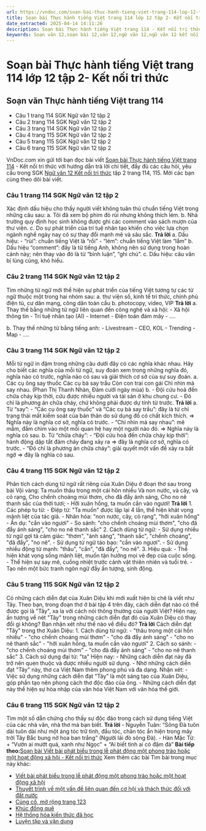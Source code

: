 ```yaml
---
url: https://vndoc.com/soan-bai-thuc-hanh-tieng-viet-trang-114-lop-12-tap-2-ket-noi-tri-thuc-330592
title: Soạn bài Thực hành tiếng Việt trang 114 lớp 12 tập 2- Kết nối tri thức - VnDoc.com
date_extracted: 2025-04-14 14:11:26
description: Soạn bài Thực hành tiếng Việt trang 114 - Kết nối tri thức được VnDoc.com sưu tầm và xin gửi tới bạn đọc cùng tham khảo nhé.
keywords: Soạn văn 12,soạn bài 12,văn 12,ngữ văn 12,ngữ văn 12 kết nối tri thức,soạn ngữ văn 12,giải ngữ văn 12,soạn văn 12 kết nối tri thức,soạn văn 12 kết nối tri thức ngắn nhất,văn 12 kết nối tri thức,soạn văn 12 tập 2 trang 114 Kết nối tri thức,Soạn bài Thực hành tiếng Việt trang 114 Kết nối tri thức,Soạn bài Thực hành tiếng Việt trang 114,Soạn bài Thực hành tiếng Việt trang 114 ngắn nhất,Soạn văn Thực hành tiếng Việt trang 114,Thực hành tiếng Việt trang 114,soạn văn 12 tập 2 trang 115
---
```


# Soạn bài Thực hành tiếng Việt trang 114 lớp 12 tập 2- Kết nối tri thức
## Soạn văn Thực hành tiếng Việt trang 114
  * Câu 1 trang 114 SGK Ngữ văn 12 tập 2
  * Câu 2 trang 114 SGK Ngữ văn 12 tập 2
  * Câu 3 trang 114 SGK Ngữ văn 12 tập 2
  * Câu 4 trang 115 SGK Ngữ văn 12 tập 2
  * Câu 5 trang 115 SGK Ngữ văn 12 tập 2
  * Câu 6 trang 115 SGK Ngữ văn 12 tập 2

VnDoc.com xin gửi tới bạn đọc bài viết [Soạn bài Thực hành tiếng Việt trang 114](<https://vndoc.com/soan-bai-thuc-hanh-tieng-viet-trang-114-lop-12-tap-2-ket-noi-tri-thuc-330592>) \- Kết nối tri thức với hướng dẫn trả lời chi tiết, đầy đủ các câu hỏi, yêu cầu trong SGK [Ngữ văn 12 Kết nối tri thức](<https://vndoc.com/soan-van-12-ket-noi-tri-thuc>) tập 2 trang 114, 115. Mời các bạn cùng theo dõi bài viết.
### Câu 1 trang 114 SGK Ngữ văn 12 tập 2
Xác định dấu hiệu cho thấy người viết không tuân thủ chuẩn tiếng Việt trong những câu sau:
a. Tôi đã xem bộ phim đỏ rùi nhưng không thích lém.
b. Nhà trường quy định học sinh không được ghi các comment vào sách mượn của thư viện.
c. Do sự phát triển của trí tuệ nhân tạo khiến cho việc lựa chọn ngành nghề ngày nay có sự thay đổi mạnh mẽ và sâu sắc.
**Trả lời**
a. Dấu hiệu:
\- “rùi”: chuẩn tiếng Việt là “rồi”
\- “lém”: chuẩn tiếng Việt làm “lắm”
b. Dấu hiệu
“comment”: đây là từ tiếng Anh, không nên sử dụng trong hoàn cảnh này; nên thay vào đó là từ “bình luận”, “ghi chú”.
c. Dấu hiệu: câu văn bị lủng củng, khó hiểu.
### Câu 2 trang 114 SGK Ngữ văn 12 tập 2
Tìm những từ ngữ mới thể hiện sự phát triển của tiếng Việt tương tự các từ ngữ thuộc một trong hai nhóm sau:
a. thư viện số, kinh tế tri thức, chính phủ điện tủ, cư dân mạng, công dân toàn cầu
b. photocopy, video, VIP
**Trả lời**
a. Thay thế bằng những từ ngữ liên quan đến công nghệ và xã hội:
\- Xã hội thông tin
\- Trí tuệ nhân tạo \(AI\)
\- Internet
\- Điện toán đám mây
\- ….
  
b. Thay thế những từ bằng tiếng anh:
\- Livestream
\- CEO, KOL
\- Trending
\- Map
\- ….
### Câu 3 trang 114 SGK Ngữ văn 12 tập 2
Mỗi từ ngữ in đậm trong những câu dưới đây có các nghĩa khác nhau. Hãy cho biết các nghĩa của mỗi từ ngữ, suy đoán xem trong những nghĩa đó, nghĩa nào có trước, nghĩa nào có sau và giải thích cơ sở của sự suy đoán.
a. Các cụ ông say thuốc
Các cụ bà say trầu
Còn con trai con gái
Chỉ nhìn mà say nhau.
\(Phan Thị Thanh Nhàn, Đám cưới ngày mùa\)
b. - Đội cứu hoả đến chữa cháy kịp thời, cứu được nhiều người và tài sản ở khu chung cư.
\- Đó chỉ là phương án chữa cháy, chứ không phải được dự tính từ trước.
**Trả lời**
a. Từ “say”:
\- “Các cụ ông say thuốc” và “Các cụ bà say trầu”: đây là từ chỉ trạng thái mất kiểm soát của bản thân do sử dụng đồ có chất kích thích. => Nghĩa này là nghĩa cơ sở, nghĩa có trước.
\- “Chỉ nhìn mà say nhau”: mê mẩm, đắm chìm vào một mối quan hệ hay một người nào đó. => Nghĩa này là nghĩa có sau.
b. Từ “chữa cháy”:
\- “Đội cứu hoả đến chữa cháy kịp thời”: hành động dập tắt đám cháy đang xảy ra => đây là nghĩa cơ sở, nghĩa có trước.
\- “Đó chỉ là phương án chữa cháy”: giải quyết một vấn đề xảy ra bất ngờ => đây là nghĩa có sau.
### Câu 4 trang 115 SGK Ngữ văn 12 tập 2
Phân tích cách dùng từ ngữ rất riêng của Xuân Diệu ở đoạn thơ sau trong bài Vội vàng:
Ta muốn thâu trong một cái hôn nhiều
Và non nước, và cây, và cỏ rạng,
Cho chếnh choáng mùi thơm, cho đã đầy ánh sáng,
Cho no nê thanh sắc của thời tươi;
\- Hỡi xuân hồng, ta muốn cắn vào ngươi\!
**Trả lời**
1\. Các phép tu từ:
\- Điệp từ: "Ta muốn" được lặp lại 4 lần, thể hiện khát vọng mãnh liệt của tác giả.
\- Nhân hóa: "non nước, cây, cỏ rạng", "hỡi xuân hồng"
\- Ẩn dụ: "cắn vào ngươi"
\- So sánh: "cho chếnh choáng mùi thơm", "cho đã đẩy ánh sáng", "cho no nê thanh sắc"
2\. Cách dùng từ ngữ:
\- Sử dụng nhiều từ ngữ gợi tả cảm giác: "thơm", "ánh sáng", "thanh sắc", "chếnh choáng", "đã đẩy", "no nê".
\- Sử dụng từ ngữ táo bạo: "cắn vào ngươi".
\- Sử dụng nhiều động từ mạnh: "thâu", "cắn", "đã đẩy", "no nê".
3\. Hiệu quả:
\- Thể hiện khát vọng sống mãnh liệt, muốn tận hưởng mọi vẻ đẹp của cuộc sống.
\- Thể hiện sự say mê, cuồng nhiệt trước cảnh vật thiên nhiên và tuổi trẻ.
\- Tạo nên một bức tranh ngôn ngữ đầy ấn tượng, sinh động.
### Câu 5 trang 115 SGK Ngữ văn 12 tập 2
Có những cách diễn đạt của Xuân Diệu khi mới xuất hiện bị chê là viết như Tây. Theo bạn, trong đoạn thơ ở bài tập 4 trên đây, cách diễn đạt nào có thể được gọi là "Tây", xa la với cách nói thông thường của người Việt? Hiện nay, ấn tượng về nét "Tây" trong những cách diễn đạt đó của Xuân Diệu có thay đổi gì không? Bạn nhận xét như thế nào về điều đó?
**Trả lời**
Cách diễn đạt "Tây" trong thơ Xuân Diệu:
1\. Cách dùng từ ngữ:
\- "thâu trong một cái hồn nhiều"
\- "cho chếnh choáng mùi thơm"
\- "cho đã đẩy ánh sáng"
\- "cho no nê thanh sắc"
\- "hỡi xuân hồng, ta muốn cắn vào ngươi"
2\. Cách so sánh:
\- "cho chếnh choáng mùi thơm"
\- "cho đã đẩy ánh sáng"
\- "cho no nê thanh sắc"
3\. Cách sử dụng đại từ: "ta"
Hiện nay:
\- Những cách diễn đạt này đã trở nên quen thuộc và được nhiều người sử dụng.
\- Nhờ những cách diễn đạt "Tây" này, thơ ca Việt Nam thêm phong phú và đa dạng.
Nhận xét:
\- Việc sử dụng những cách diễn đạt "Tây" là một sáng tạo của Xuân Diệu, góp phần tạo nên phong cách thơ độc đáo của ông.
\- Những cách diễn đạt này thể hiện sự hòa nhập của văn hóa Việt Nam với văn hóa thế giới.
### Câu 6 trang 115 SGK Ngữ văn 12 tập 2
Tìm một số dẫn chứng cho thấy sự độc đáo trong cách sử dụng tiếng Việt của các nhà văn, nhà thơ mà bạn biết.
**Trả lời**
\- Nguyễn Tuân:
“Sông Đà tuôn dài tuôn dài như một áng tóc trữ tình, đầu tóc, chân tóc ẩn hiện trong mây trời Tây Bắc bung nở hoa ban trắng” \(Người lái đò sông Đà\).
\- Hàn Mặc Tử:
\+ “Vườn ai mướt quá, xanh như Ngọc”
\+ “Ai biết tình ai có đậm đà”
**Bài tiếp theo:**[Soạn bài Viết bài phát biểu trong lễ phát động một phong trào hoặc một hoạt động xã hội - Kết nối tri thức](<https://vndoc.com/soan-bai-viet-bai-phat-bieu-trong-le-phat-dong-mot-phong-trao-hoac-mot-hoat-dong-xa-hoi-ket-noi-tri-thuc-330699>)
Xem thêm các bài Tìm bài trong mục này khác:
  * [Viết bài phát biểu trong lễ phát động một phong trào hoặc một hoạt động xã hội](</soan-bai-viet-bai-phat-bieu-trong-le-phat-dong-mot-phong-trao-hoac-mot-hoat-dong-xa-hoi-ket-noi-tri-thuc-330699>)
  * [Thuyết trình về một vấn đề liên quan đến cơ hội và thách thức đối với đất nước](</soan-bai-thuyet-trinh-ve-mot-van-de-lien-quan-den-co-hoi-va-thach-thuc-doi-voi-dat-nuoc-ket-noi-tri-thuc-330702>)
  * [Củng cố, mở rộng trang 123](</soan-bai-cung-co-mo-rong-trang-123-ket-noi-tri-thuc-330706>)
  * [Khúc đồng quê](</soan-bai-khuc-dong-que-ket-noi-tri-thuc-330709>)
  * [Hệ thống hóa kiến thức đã học](</soan-bai-he-thong-hoa-kien-thuc-da-hoc-ket-noi-tri-thuc-330714>)
  * [Luyện tập và vận dụng](</soan-bai-luyen-tap-va-van-dung-ket-noi-tri-thuc-330716>)

